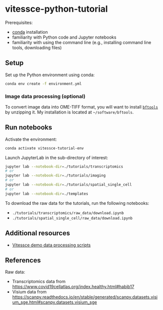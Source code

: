 # vitessce-python-tutorial

Prerequisites:
- [conda](https://conda.io/projects/conda/en/latest/user-guide/install/index.html) installation
- familiarity with Python code and Jupyter notebooks
- familiarity with using the command line (e.g., installing command line tools, downloading files)

## Setup
Set up the Python environment using conda:

```sh
conda env create -f environment.yml
```

### Image data processing (optional)

To convert image data into OME-TIFF format, you will want to install [`bftools`](https://docs.openmicroscopy.org/bio-formats/5.9.1/users/comlinetools/index.html) by unzipping it. My installation is located at `~/software/bftools`.


## Run notebooks

Activate the environment:

```sh
conda activate vitessce-tutorial-env
```

Launch JupyterLab in the sub-directory of interest:

```sh
jupyter lab --notebook-dir=./tutorials/transcriptomics
# or
jupyter lab --notebook-dir=./tutorials/imaging
# or
jupyter lab --notebook-dir=./tutorials/spatial_single_cell
# or
jupyter lab --notebook-dir=./templates
```

To download the raw data for the tutorials, run the following notebooks:

- `./tutorials/transcriptomics/raw_data/download.ipynb`
- `./tutorials/spatial_single_cell/raw_data/download.ipynb`

## Additional resources

- [Vitessce demo data processing scripts](https://github.com/vitessce/vitessce-python/tree/main/demos)

## References

Raw data:
- Transcriptomics data from https://www.covid19cellatlas.org/index.healthy.html#habib17
- Visium data from https://scanpy.readthedocs.io/en/stable/generated/scanpy.datasets.visium_sge.html#scanpy.datasets.visium_sge